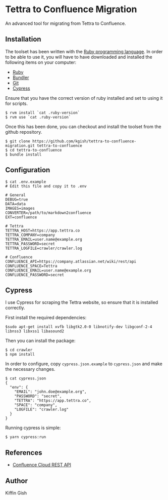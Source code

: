 # Tettra to Confluence Migration

An advanced tool for migrating from Tettra to Confluence.

## Installation

The toolset has been written with the [Ruby programming language](https://www.ruby-lang.org). In order to be able to use it, you will have to have downloaded and installed the following items on your computer:

* [Ruby](https://www.ruby-lang.org/en/downloads)
* [Bundler](http://bundler.io)
* [Git](https://git-scm.com/downloads)
* [Cypress](https://www.cypress.io/)

Ensure that you have the correct version of ruby installed and set to using it for scripts.

```
$ rvm install `cat .ruby-version`
$ rvm use `cat .ruby-version`
```

Once this has been done, you can checkout and install the toolset from the github repository.

```
$ git clone https://github.com/kgish/tettra-to-confluence-migration.git tettra-to-confluence
$ cd tettra-to-confluence
$ bundle install
```

## Configuration

```
$ cat .env.example
# Edit this file and copy it to .env

# General
DEBUG=true
DATA=data
IMAGES=images
CONVERTER=/path/to/markdown2confluence
EXT=confluence

# Tettra
TETTRA_HOST=https://app.tettra.co
TETTRA_COMPANY=company
TETTRA_EMAIL=user.name@example.org
TETTRA_PASSWORD=secret
TETTRA_LOGFILE=crawler/crawler.log

# Confluence
CONFLUENCE_API=https://company.atlassian.net/wiki/rest/api
CONFLUENCE_SPACE=Tettra
CONFLUENCE_EMAIL=user.name@example.org
CONFLUENCE_PASSWORD=secret
```

## Cypress

I use Cypress for scraping the Tettra website, so ensure that it is installed correctly.

First install the required dependencies:

```
$sudo apt-get install xvfb libgtk2.0-0 libnotify-dev libgconf-2-4 libnss3 libxss1 libasound2
```

Then you can install the package:

```
$ cd crawler
$ npm install
```

In order to configure, copy  `cypress.json.example` to `cypress.json` and make the necessary changes.

```
$ cat cypress.json
{
  "env": {
    "EMAIL": "john.doe@example.org",
    "PASSWORD": "secret",
    "TETTRA": "https://app.tettra.co",
    "SPACE": "company",
    "LOGFILE": "crawler.log"
  }
}
```

Running cypress is simple:

```
$ yarn cypress:run
```

## References

* [Confluence Cloud REST API](https://developer.atlassian.com/cloud/confluence/rest)

## Author

Kiffin Gish

